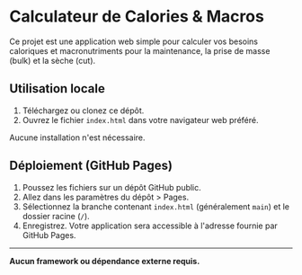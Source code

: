 # Calculateur de Calories & Macros

Ce projet est une application web simple pour calculer vos besoins caloriques et macronutriments pour la maintenance, la prise de masse (bulk) et la sèche (cut).

## Utilisation locale

1. Téléchargez ou clonez ce dépôt.
2. Ouvrez le fichier `index.html` dans votre navigateur web préféré.

Aucune installation n'est nécessaire.

## Déploiement (GitHub Pages)

1. Poussez les fichiers sur un dépôt GitHub public.
2. Allez dans les paramètres du dépôt > Pages.
3. Sélectionnez la branche contenant `index.html` (généralement `main`) et le dossier racine (`/`).
4. Enregistrez. Votre application sera accessible à l'adresse fournie par GitHub Pages.

---

**Aucun framework ou dépendance externe requis.** 